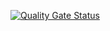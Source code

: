 [![Quality Gate Status](https://sonarcloud.io/api/project_badges/measure?project=ridikQ_library-demo&metric=alert_status)](https://sonarcloud.io/summary/new_code?id=ridikQ_library-demo)